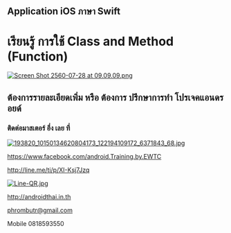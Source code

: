 ## Application iOS ภาษา Swift
# เรียนรู้ การใช้ Class and Method (Function)

[![Screen Shot 2560-07-28 at 09.09.09.png](https://s11.postimg.org/nqicglwo3/Screen_Shot_2560-07-28_at_09.09.09.png)](https://postimg.org/image/5axvj7ijj/)

## ต้องการรายละเอียดเพิ่ม หรือ ต้องการ ปรึกษาการทำ โปรเจคแอนดรอยด์



### ติดต่อมาสเตอร์ อึ่ง เลย ที่



[![193820_10150134620804173_122194109172_6371843_68.jpg](https://s21.postimg.org/4i5tymwsn/193820_10150134620804173_122194109172_6371843_68.jpg)](https://postimg.org/image/4i5tymwsj/)



https://www.facebook.com/android.Training.by.EWTC



http://line.me/ti/p/XI-Ksj7Jzq



[![Line-QR.jpg](https://s9.postimg.org/41ec4gb3z/Line-_QR.jpg)](https://postimg.org/image/h5jwh535n/)



http://androidthai.in.th



phrombutr@gmail.com



Mobile 0818593550
